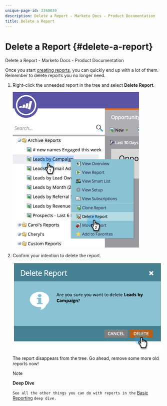 ```yaml
---
unique-page-id: 2360030
description: Delete a Report - Marketo Docs - Product Documentation
title: Delete a Report
---
```


# Delete a Report {#delete-a-report}

Delete a Report - Marketo Docs - Product Documentation

Once you start [creating reports](../../../../../welcome-to-marketo-docs/product-docs/reporting/basic-reporting/creating-reports/create-a-report-in-a-program.md), you can quickly end up with a lot of them. Remember to delete reports you no longer need.

1. Right-click the unneeded report in the tree and select **Delete Report**.

   ![](assets/image2014-9-16-14-3a26-3a48.png)

1. Confirm your intention to delete the report.

   ![](assets/image2014-9-16-14-3a26-3a53.png)

   The report disappears from the tree. Go ahead, remove some more old reports now!

   >[!NOTE]
   >
   >**Deep Dive**
   >
   >
   >`See all the other things you can do with reports in the` [Basic Reporting](../../../../../welcome-to-marketo-docs/product-docs/reporting/basic-reporting.md) `deep dive.`

